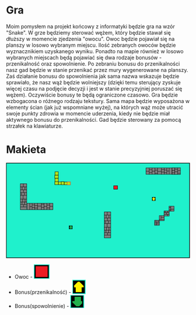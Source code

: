 # Gra
Moim pomysłem na projekt końcowy z informatyki będzie gra na wzór "Snake".
W grze będziemy sterować wężem, który będzie stawał się dłuższy w momencie
zjedzenia "owocu". Owoc będzie pojawiał się na planszy w losowo wybranym miejscu.
Ilość zebranych owoców będzie wyznacznikiem uzyskanego wyniku.
Ponadto na mapie również w losowo wybranych miejscach będą pojawiać się dwa rodzaje bonusów - przenikalność oraz spowolnienie.
Po zebraniu bonusu do przenikalności nasz gad będzie w stanie przenikać przez mury wygenerowane na planszy.
Zaś działanie bonusu do spowolnienia jak sama nazwa wskazuje będzie sprawiało, że nasz wąż będzie wolniejszy (dzięki temu sterujący zyskuje więcej czasu na podjęcie decyzji i jest w stanie precyzyjniej poruszać się wężem). Oczywiście bonusy te będą ograniczone czasowo.
Gra będzie wzbogacona o różnego rodzaju tekstury. Sama mapa będzie wyposażona w elementy ścian (jak już wspomniane wyżej), na których wąż może utracić swoje punkty zdrowia w momencie uderzenia, kiedy nie będzie miał aktywnego bonusu do przenikalności.
Gad będzie sterowany za pomocą strzałek na klawiaturze.

# Makieta
![Makieta](Snake-makieta.png)
* Owoc - ![Owoc](Owoc.png)
* Bonus(przenikalność) - ![Bonus.1](Boost-przenikalnosc.png)
* Bonus(spowolnienie) - ![Bonus.2](Boost-spowolnienie.png)
